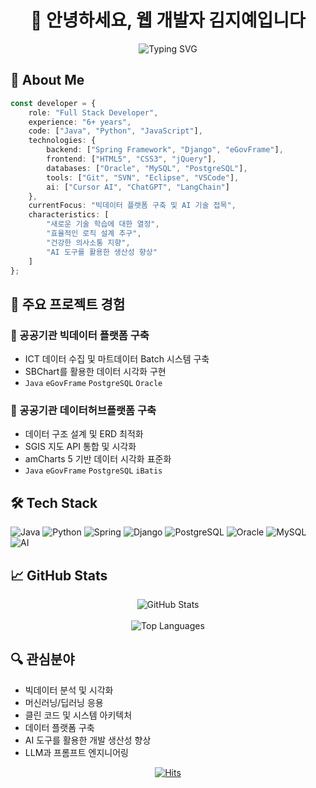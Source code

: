 # <div align="center">👋 안녕하세요, 웹 개발자 김지예입니다</div>

<div align="center">
  <img src="https://readme-typing-svg.herokuapp.com?font=Fira+Code&pause=1000&color=6A5ACD&center=true&vCenter=true&width=435&lines=Full+Stack+Developer;Data+Platform+Developer;AI+Enthusiast" alt="Typing SVG" />
</div>

## 🎯 About Me
```typescript
const developer = {
    role: "Full Stack Developer",
    experience: "6+ years",
    code: ["Java", "Python", "JavaScript"],
    technologies: {
        backend: ["Spring Framework", "Django", "eGovFrame"],
        frontend: ["HTML5", "CSS3", "jQuery"],
        databases: ["Oracle", "MySQL", "PostgreSQL"],
        tools: ["Git", "SVN", "Eclipse", "VSCode"],
        ai: ["Cursor AI", "ChatGPT", "LangChain"]
    },
    currentFocus: "빅데이터 플랫폼 구축 및 AI 기술 접목",
    characteristics: [
        "새로운 기술 학습에 대한 열정",
        "효율적인 로직 설계 추구",
        "건강한 의사소통 지향",
        "AI 도구를 활용한 생산성 향상"
    ]
};
```

## 💼 주요 프로젝트 경험

### 🏢 공공기관 빅데이터 플랫폼 구축
- ICT 데이터 수집 및 마트데이터 Batch 시스템 구축
- SBChart를 활용한 데이터 시각화 구현
- `Java` `eGovFrame` `PostgreSQL` `Oracle`

### 🌆 공공기관 데이터허브플랫폼 구축
- 데이터 구조 설계 및 ERD 최적화
- SGIS 지도 API 통합 및 시각화
- amCharts 5 기반 데이터 시각화 표준화
- `Java` `eGovFrame` `PostgreSQL` `iBatis`

## 🛠 Tech Stack
![Java](https://img.shields.io/badge/-Java-007396?style=flat-square&logo=java&logoColor=white)
![Python](https://img.shields.io/badge/-Python-3776AB?style=flat-square&logo=python&logoColor=white)
![Spring](https://img.shields.io/badge/-Spring-6DB33F?style=flat-square&logo=spring&logoColor=white)
![Django](https://img.shields.io/badge/-Django-092E20?style=flat-square&logo=django&logoColor=white)
![PostgreSQL](https://img.shields.io/badge/-PostgreSQL-336791?style=flat-square&logo=postgresql&logoColor=white)
![Oracle](https://img.shields.io/badge/-Oracle-F80000?style=flat-square&logo=oracle&logoColor=white)
![MySQL](https://img.shields.io/badge/-MySQL-4479A1?style=flat-square&logo=mysql&logoColor=white)
![AI](https://img.shields.io/badge/-AI-FF6F61?style=flat-square&logo=ai&logoColor=white)

## 📈 GitHub Stats
<div align="center">
  <img src="https://github-readme-stats-sigma-five.vercel.app/api?username=zzeeye&show_icons=true&theme=tokyonight&hide_border=true" alt="GitHub Stats" />
  <br><br>
  <img src="https://github-readme-stats-sigma-five.vercel.app/api/top-langs/?username=zzeeye&layout=compact&theme=tokyonight&hide_border=true&hide=html,css,scss" alt="Top Languages" />
</div>

## 🔍 관심분야
- 빅데이터 분석 및 시각화
- 머신러닝/딥러닝 응용
- 클린 코드 및 시스템 아키텍처
- 데이터 플랫폼 구축
- AI 도구를 활용한 개발 생산성 향상
- LLM과 프롬프트 엔지니어링

<div align="center">

[![Hits](https://hits.seeyoufarm.com/api/count/incr/badge.svg?url=https%3A%2F%2Fgithub.com%2Fzzeeye&count_bg=%236A5ACD&title_bg=%23555555&icon=github.svg&icon_color=%23E7E7E7&title=hits&edge_flat=false)](https://hits.seeyoufarm.com)

</div> 
